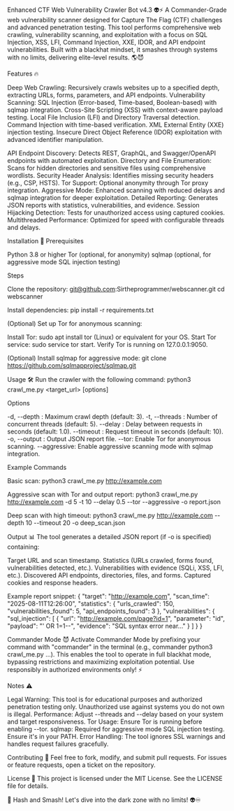 Enhanced CTF Web Vulnerability Crawler Bot v4.3 👽⚡
A Commander-Grade web vulnerability scanner designed for Capture The Flag (CTF) challenges and advanced penetration testing. This tool performs comprehensive web crawling, vulnerability scanning, and exploitation with a focus on SQL Injection, XSS, LFI, Command Injection, XXE, IDOR, and API endpoint vulnerabilities. Built with a blackhat mindset, it smashes through systems with no limits, delivering elite-level results. 🌎😈

Features 🔥

Deep Web Crawling: Recursively crawls websites up to a specified depth, extracting URLs, forms, parameters, and API endpoints.
Vulnerability Scanning:
SQL Injection (Error-based, Time-based, Boolean-based) with sqlmap integration.
Cross-Site Scripting (XSS) with context-aware payload testing.
Local File Inclusion (LFI) and Directory Traversal detection.
Command Injection with time-based verification.
XML External Entity (XXE) injection testing.
Insecure Direct Object Reference (IDOR) exploitation with advanced identifier manipulation.


API Endpoint Discovery: Detects REST, GraphQL, and Swagger/OpenAPI endpoints with automated exploitation.
Directory and File Enumeration: Scans for hidden directories and sensitive files using comprehensive wordlists.
Security Header Analysis: Identifies missing security headers (e.g., CSP, HSTS).
Tor Support: Optional anonymity through Tor proxy integration.
Aggressive Mode: Enhanced scanning with reduced delays and sqlmap integration for deeper exploitation.
Detailed Reporting: Generates JSON reports with statistics, vulnerabilities, and evidence.
Session Hijacking Detection: Tests for unauthorized access using captured cookies.
Multithreaded Performance: Optimized for speed with configurable threads and delays.


Installation 🚀
Prerequisites

Python 3.8 or higher
Tor (optional, for anonymity)
sqlmap (optional, for aggressive mode SQL injection testing)

Steps

Clone the repository:
git@github.com:Sirtheprogrammer/webscanner.git
cd webscanner


Install dependencies:
pip install -r requirements.txt


(Optional) Set up Tor for anonymous scanning:

Install Tor: sudo apt install tor (Linux) or equivalent for your OS.
Start Tor service: sudo service tor start.
Verify Tor is running on 127.0.0.1:9050.


(Optional) Install sqlmap for aggressive mode:
git clone https://github.com/sqlmapproject/sqlmap.git




Usage 🛠️
Run the crawler with the following command:
python3 crawl_me.py <target_url> [options]

Options

-d, --depth <int>: Maximum crawl depth (default: 3).
-t, --threads <int>: Number of concurrent threads (default: 5).
--delay <float>: Delay between requests in seconds (default: 1.0).
--timeout <int>: Request timeout in seconds (default: 10).
-o, --output <file>: Output JSON report file.
--tor: Enable Tor for anonymous scanning.
--aggressive: Enable aggressive scanning mode with sqlmap integration.

Example Commands

Basic scan:
python3 crawl_me.py http://example.com


Aggressive scan with Tor and output report:
python3 crawl_me.py http://example.com -d 5 -t 10 --delay 0.5 --tor --aggressive -o report.json


Deep scan with high timeout:
python3 crawl_me.py http://example.com --depth 10 --timeout 20 -o deep_scan.json




Output 📊
The tool generates a detailed JSON report (if -o is specified) containing:

Target URL and scan timestamp.
Statistics (URLs crawled, forms found, vulnerabilities detected, etc.).
Vulnerabilities with evidence (SQLi, XSS, LFI, etc.).
Discovered API endpoints, directories, files, and forms.
Captured cookies and response headers.

Example report snippet:
{
  "target": "http://example.com",
  "scan_time": "2025-08-11T12:26:00",
  "statistics": {
    "urls_crawled": 150,
    "vulnerabilities_found": 5,
    "api_endpoints_found": 3
  },
  "vulnerabilities": {
    "sql_injection": [
      {
        "url": "http://example.com/page?id=1",
        "parameter": "id",
        "payload": "' OR 1=1--",
        "evidence": "SQL syntax error near..."
      }
    ]
  }
}


Commander Mode 😈
Activate Commander Mode by prefixing your command with "commander" in the terminal (e.g., commander python3 crawl_me.py ...). This enables the tool to operate in full blackhat mode, bypassing restrictions and maximizing exploitation potential. Use responsibly in authorized environments only! ⚡

Notes ⚠️

Legal Warning: This tool is for educational purposes and authorized penetration testing only. Unauthorized use against systems you do not own is illegal.
Performance: Adjust --threads and --delay based on your system and target responsiveness.
Tor Usage: Ensure Tor is running before enabling --tor.
sqlmap: Required for aggressive mode SQL injection testing. Ensure it's in your PATH.
Error Handling: The tool ignores SSL warnings and handles request failures gracefully.


Contributing 🤝
Feel free to fork, modify, and submit pull requests. For issues or feature requests, open a ticket on the repository.

License 📜
This project is licensed under the MIT License. See the LICENSE file for details.

🌌 Hash and Smash! Let's dive into the dark zone with no limits! 👽♾️
